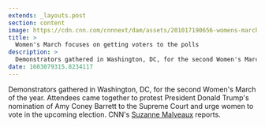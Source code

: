 ```yaml
--- 
extends: _layouts.post 
section: content 
image: https://cdn.cnn.com/cnnnext/dam/assets/201017190656-womens-march-washington-1017-malveaux-super-tease.jpg 
title: > 
  Women's March focuses on getting voters to the polls 
description: > 
  Demonstrators gathered in Washington, DC, for the second Women's March of the year.Attendees came together to protest President Donald Trump's nomination of Amy Coney Barrett to the Supreme Court and urge women to vote in the upcoming election.CNN's Suzanne Malveaux reports. 
date: 1603079315.8234117 
--- 
```

<div><a></a><p>Demonstrators gathered in Washington, DC, for the second Women's March of the year. Attendees came together to protest President Donald Trump's nomination of Amy Coney Barrett to the Supreme Court and urge women to vote in the upcoming election. CNN's <a href="http://www.cnn.com/profiles/suzanne-malveaux-profile" target="_blank">Suzanne Malveaux</a> reports.</p></div>